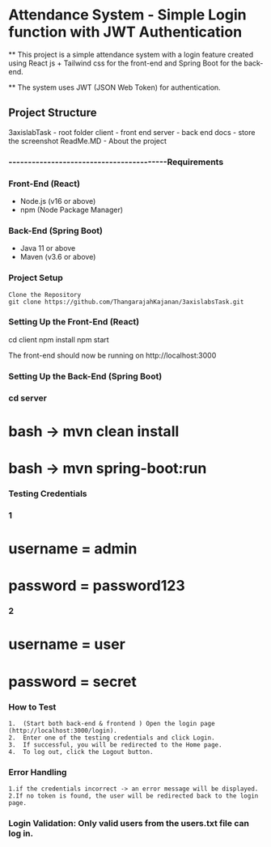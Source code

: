 # Attendance System - Simple Login function with JWT Authentication

**  This project is a simple attendance system with a login feature created using React js + Tailwind css for the front-end and Spring Boot for the back-end. 

** The system uses JWT (JSON Web Token) for authentication.

## Project Structure
3axislabTask - root folder
        client - front end
        server - back end
        docs - store the screenshot
        ReadMe.MD - About the project

### -----------------------------------------Requirements

### Front-End (React)
- Node.js (v16 or above)
- npm (Node Package Manager)

### Back-End (Spring Boot)
- Java 11 or above
- Maven (v3.6 or above)


### Project Setup
    Clone the Repository
    git clone https://github.com/ThangarajahKajanan/3axislabsTask.git

 
### Setting Up the Front-End (React)
cd client
npm install
npm start

The front-end should now be running on http://localhost:3000

### Setting Up the Back-End (Spring Boot)
### cd server
# bash -> mvn clean install
# bash -> mvn spring-boot:run


###  Testing Credentials
### 1
# username = admin
# password = password123
### 2
# username = user
# password = secret

### How to Test
	1.	(Start both back-end & frontend ) Open the login page (http://localhost:3000/login).
	2.	Enter one of the testing credentials and click Login.
	3.	If successful, you will be redirected to the Home page.
	4.	To log out, click the Logout button.

### Error Handling
    1.if the credentials incorrect -> an error message will be displayed.
    2.If no token is found, the user will be redirected back to the login page.

### Login Validation: Only valid users from the users.txt file can log in.

